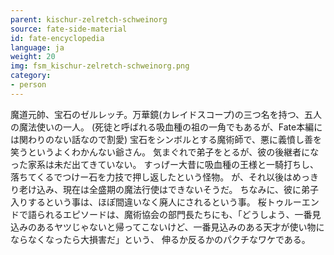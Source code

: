 ```yaml
---
parent: kischur-zelretch-schweinorg
source: fate-side-material
id: fate-encyclopedia
language: ja
weight: 20
img: fsm_kischur-zelretch-schweinorg.png
category:
- person
---
```


魔道元帥、宝石のゼルレッチ。万華鏡(カレイドスコープ)の三つ名を持つ、五人の魔法使いの一人。
(死徒と呼ばれる吸血種の祖の一角でもあるが、Fate本編には関わりのない話なので割愛)
宝石をシンボルとする魔術師で、悪に義憤し善を笑うというよくわかんない爺さん。
気まぐれで弟子をとるが、彼の後継者になった家系は未だ出てきていない。
すっげー大昔に吸血種の王様と一騎打ちし、落ちてくるでつけー石を力技で押し返したという怪物。
が、それ以後はめっきり老け込み、現在は全盛期の魔法行使はできないそうだ。
ちなみに、彼に弟子入りするという事は、ほぽ間違いなく廃人にされるという事。
桜トゥルーエンドで語られるエピソードは、魔術協会の部門長たちにも、「どうしよう、一番見込みのあるヤツじゃないと帰ってこないけど、一番見込みのある天才が使い物にならなくなったら大損害だ」という、 伸るか反るかのパクチなワケである。
